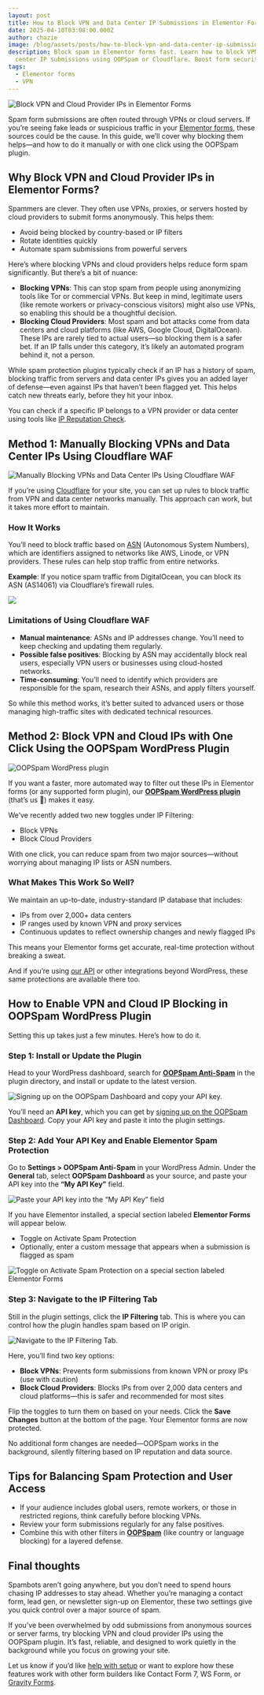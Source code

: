 ```yaml
---
layout: post
title: How to Block VPN and Data Center IP Submissions in Elementor Forms
date: 2025-04-10T03:08:00.000Z
author: chazie
image: /blog/assets/posts/how-to-block-vpn-and-data-center-ip-submissions-in-elementor-forms.jpg
description: Block spam in Elementor forms fast. Learn how to block VPN and data
  center IP submissions using OOPSpam or Cloudflare. Boost form security easily.
tags:
  - Elementor forms
  - VPN
---
```

![Block VPN and Cloud Provider IPs in Elementor Forms](/blog/assets/posts/elementor-contact-form-design.png "Elementor forms")

Spam form submissions are often routed through VPNs or cloud servers. If you’re seeing fake leads or suspicious traffic in your [Elementor forms](https://elementor.com/pages/form-builder/), these sources could be the cause. In this guide, we’ll cover why blocking them helps—and how to do it manually or with one click using the OOPSpam plugin.

## **Why Block VPN and Cloud Provider IPs in Elementor Forms?**

Spammers are clever. They often use VPNs, proxies, or servers hosted by cloud providers to submit forms anonymously. This helps them:

* Avoid being blocked by country-based or IP filters
* Rotate identities quickly
* Automate spam submissions from powerful servers

Here’s where blocking VPNs and cloud providers helps reduce form spam significantly. But there’s a bit of nuance:

* **Blocking VPNs**: This can stop spam from people using anonymizing tools like Tor or commercial VPNs. But keep in mind, legitimate users (like remote workers or privacy-conscious visitors) might also use VPNs, so enabling this should be a thoughtful decision.
* **Blocking Cloud Providers**: Most spam and bot attacks come from data centers and cloud platforms (like AWS, Google Cloud, DigitalOcean). These IPs are rarely tied to actual users—so blocking them is a safer bet. If an IP falls under this category, it’s likely an automated program behind it, not a person.

While spam protection plugins typically check if an IP has a history of spam, blocking traffic from servers and data center IPs gives you an added layer of defense—even against IPs that haven’t been flagged yet. This helps catch new threats early, before they hit your inbox.

You can check if a specific IP belongs to a VPN provider or data center using tools like [IP Reputation Check](https://ipreputationcheck.com/).

## **Method 1: Manually Blocking VPNs and Data Center IPs Using Cloudflare WAF**

![Manually Blocking VPNs and Data Center IPs Using Cloudflare WAF](/blog/assets/posts/cloud-based-waf-security-web-application-firewall-cloudflare.png "Cloudflare WAF")

If you’re using [Cloudflare](https://www.cloudflare.com/) for your site, you can set up rules to block traffic from VPN and data center networks manually. This approach can work, but it takes more effort to maintain.

### **How It Works**

You’ll need to block traffic based on [ASN](https://en.wikipedia.org/wiki/Autonomous_system_(Internet)) (Autonomous System Numbers), which are identifiers assigned to networks like AWS, Linode, or VPN providers. These rules can help stop traffic from entire networks.

**Example**: If you notice spam traffic from DigitalOcean, you can block its ASN (AS14061) via Cloudflare’s firewall rules.

![](/blog/assets/posts/cloudflare_was_asn.png)

### **Limitations of Using Cloudflare WAF**

* **Manual maintenance**: ASNs and IP addresses change. You’ll need to keep checking and updating them regularly.
* **Possible false positives**: Blocking by ASN may accidentally block real users, especially VPN users or businesses using cloud-hosted networks.
* **Time-consuming**: You’ll need to identify which providers are responsible for the spam, research their ASNs, and apply filters yourself.

So while this method works, it’s better suited to advanced users or those managing high-traffic sites with dedicated technical resources.

## **Method 2: Block VPN and Cloud IPs with One Click Using the OOPSpam WordPress Plugin**

![OOPSpam WordPress plugin](/blog/assets/posts/oopspam-anti-spam-overview.png "OOPSpam WordPress plugin")

If you want a faster, more automated way to filter out these IPs in Elementor forms (or any supported form plugin), our **[OOPSpam WordPress plugin](https://wordpress.org/plugins/oopspam-anti-spam/)** (that’s us 👋) makes it easy.

We’ve recently added two new toggles under IP Filtering:

* Block VPNs
* Block Cloud Providers

With one click, you can reduce spam from two major sources—without worrying about managing IP lists or ASN numbers.

### **What Makes This Work So Well?**

We maintain an up-to-date, industry-standard IP database that includes:

* IPs from over 2,000+ data centers
* IP ranges used by known VPN and proxy services
* Continuous updates to reflect ownership changes and newly flagged IPs

This means your Elementor forms get accurate, real-time protection without breaking a sweat.

And if you’re using [our API](https://www.oopspam.com/docs/#introduction) or other integrations beyond WordPress, these same protections are available there too.

## **How to Enable VPN and Cloud IP Blocking in OOPSpam WordPress Plugin**

Setting this up takes just a few minutes. Here’s how to do it.

### **Step 1: Install or Update the Plugin**

Head to your WordPress dashboard, search for **[OOPSpam Anti-Spam](https://www.oopspam.com/wordpress)** in the plugin directory, and install or update to the latest version.

![Signing up on the OOPSpam Dashboard and copy your API key.](/blog/assets/posts/oopspam-dashboard-api.png " OOPSpam Dashboard")

You’ll need an **API key**, which you can get by [signing up on the OOPSpam Dashboard](https://app.oopspam.com/Identity/Account/Login). Copy your API key and paste it into the plugin settings.

### **Step 2: Add Your API Key and Enable Elementor Spam Protection**

Go to **Settings > OOPSpam Anti-Spam** in your WordPress Admin. Under the **General** tab, select **OOPSpam Dashboard** as your source, and paste your API key into the **“My API Key”** field.

![Paste your API key into the “My API Key” field](/blog/assets/posts/my-api-key-field.png "Add Your API Key")

If you have Elementor installed, a special section labeled **Elementor Forms** will appear below.

* Toggle on Activate Spam Protection
* Optionally, enter a custom message that appears when a submission is flagged as spam

![Toggle on Activate Spam Protection on a special section labeled Elementor Forms](/blog/assets/posts/elementor-forms-spam-protection.png "Elementor Forms")

### **Step 3: Navigate to the IP Filtering Tab**

Still in the plugin settings, click the **IP Filtering** tab. This is where you can control how the plugin handles spam based on IP origin.

![Navigate to the IP Filtering Tab.](/blog/assets/posts/ip-filtering-tab-block-vpn.png "IP Filtering Tab")

Here, you’ll find two key options:

* **Block VPNs**: Prevents form submissions from known VPN or proxy IPs (use with caution)
* **Block Cloud Providers**: Blocks IPs from over 2,000 data centers and cloud platforms—this is safer and recommended for most sites

Flip the toggles to turn them on based on your needs. Click the **Save Changes** button at the bottom of the page. Your Elementor forms are now protected.

No additional form changes are needed—OOPSpam works in the background, silently filtering based on IP reputation and data source.

## **Tips for Balancing Spam Protection and User Access**

* If your audience includes global users, remote workers, or those in restricted regions, think carefully before blocking VPNs.
* Review your form submissions regularly for any false positives.
* Combine this with other filters in **[OOPSpam](https://www.oopspam.com/)** (like country or language blocking) for a layered defense.

## **Final thoughts**

Spambots aren’t going anywhere, but you don’t need to spend hours chasing IP addresses to stay ahead. Whether you’re managing a contact form, lead gen, or newsletter sign-up on Elementor, these two settings give you quick control over a major source of spam.

If you’ve been overwhelmed by odd submissions from anonymous sources or server farms, try blocking VPN and cloud provider IPs using the OOPSpam plugin. It’s fast, reliable, and designed to work quietly in the background while you focus on growing your site.

Let us know if you’d like [help with setup](https://www.oopspam.com/#contact) or want to explore how these features work with other form builders like Contact Form 7, WS Form, or [Gravity Forms](https://www.oopspam.com/blog/how-to-block-vpn-and-data-center-ip-submissions-in-gravity-forms).
